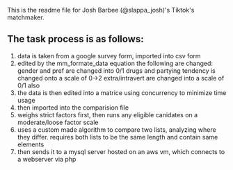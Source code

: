 This is the readme file for Josh Barbee (@slappa_josh)'s Tiktok's matchmaker. 

The task process is as follows:
- 
1. data is taken from a google survey form, imported into csv form
2. edited by the mm_formate_data equation
               the following are changed: gender and pref are changed into 0/1 
               drugs and partying tendency is changed onto a scale of 0->2
             extra/intravert are changed into a scale of 0/1 also
3. the data is then edited into a matrice using concurrency to minimize time usage
4. then imported into the comparision file
5. weighs strict factors first, then runs any eligible canidates on a moderate/loose factor scale
6.  uses a custom made algorithm to compare two lists, analyzing where they differ. requires both lists to be the same length and contain same elements
7.  then sends it to a mysql server hosted on an aws vm, which connects to a webserver via php
